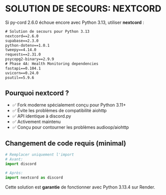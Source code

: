 # SOLUTION DE SECOURS: NEXTCORD

Si py-cord 2.6.0 échoue encore avec Python 3.13, utiliser **nextcord** :

```txt
# Solution de secours pour Python 3.13
nextcord==2.6.0
supabase==2.3.0
python-dotenv==1.0.1
tweepy==4.14.0
requests==2.31.0
psycopg2-binary==2.9.9
# Phase 4A: Health Monitoring dependencies
fastapi==0.104.1
uvicorn==0.24.0
psutil==5.9.6
```

## Pourquoi nextcord ?

- ✅ Fork moderne spécialement conçu pour Python 3.11+
- ✅ Évite les problèmes de compatibilité aiohttp
- ✅ API identique à discord.py
- ✅ Activement maintenu
- ✅ Conçu pour contourner les problèmes audioop/aiohttp

## Changement de code requis (minimal)

```python
# Remplacer uniquement l'import
# Avant:
import discord

# Après:
import nextcord as discord
```

Cette solution est **garantie** de fonctionner avec Python 3.13.4 sur Render.
